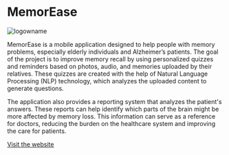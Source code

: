 # MemorEase 
![logowname](https://github.com/user-attachments/assets/0950be20-b4c1-45a3-a0c3-7a8f50f87d7a)

MemorEase is a mobile application designed to help people with memory problems, especially elderly individuals and Alzheimer’s patients. The goal of the project is to improve memory recall by using personalized quizzes and reminders based on photos, audio, and memories uploaded by their relatives. These quizzes are created with the help of Natural Language Processing (NLP) technology, which analyzes the uploaded content to generate questions.

The application also provides a reporting system that analyzes the patient's answers. These reports can help identify which parts of the brain might be more affected by memory loss. This information can serve as a reference for doctors, reducing the burden on the healthcare system and improving the care for patients.

[Visit the website](https://gzmoz.github.io/)
